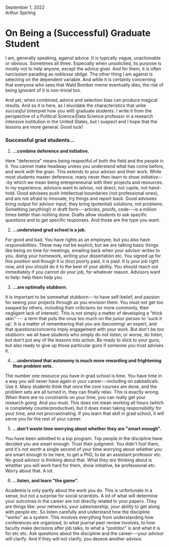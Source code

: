 September 1, 2022\
Arthur Spirling

# On Being a (Successful) Graduate Student

I am, generally speaking, against advice.  It is typically vague, unactionable or obvious. Sometimes all three.  Especially when unsolicited, its purpose is mostly not to help anyone, except the advice giver.  And for them, it is often narcissism parading as *noblesse oblige*.  The other thing I am against is selecting on the dependent variable. And while it is certainly concerning that everyone who sees that Wald Bomber meme eventually dies, the risk of being ignorant of it is non-trivial too.

And yet, when combined, advice and selection bias can produce magical results.  And so it is here, as I elucidate the characteristics that unite *succesful* (interpret how you will) graduate students. I write it from the perspective of a Political Science/Data Science professor in a research intensive institution in the United States, but I suspect and I hope that the lessons are more general.  Good luck!


### **Successful grad students...**

1. **...combine deference and initiative.**

Here "deference" means being respectful of both the field and the people in it.  You cannot make headway unless you understand what has come before, and work *with* the grain.  This extends to your advisor and their work.  While most students master deference, many never then learn to show *initiative*---by which we mean being entrepreneurial with their projects and resources. In my experience, advisors want to *advise*, not direct, not cajole, not hand-hold. Good advisees push intellectual boundaries (not professional ones), and are not afraid to innovate, try things and report back.  Good advisees bring output for advisor input; they bring (potential) solutions, not problems.  Something  (anything!) in draft form---articles, proofs, code---is a million times better than nothing done. Drafts allow students to ask specific questions and to get specific responses.  And those are the type you want.

2. **...understand grad school is a job.**  

For good and bad.  You have rights as an employee, but you also have *responsibilities*. These may not be explicit, but we are talking basic things like being on time for meetings, emailing back when your advisor writes to you, doing your homework, writing your dissertation etc.  You signed up for this position and though it is (too) poorly paid, it  *is* paid. It is your job right now, and you should do it to the best of your ability.  You should reach out immediately if you cannot do your job, for whatever reason.  Advisors want to help: help them help you.

3. **...are optimally stubborn.**

It is important to be somewhat stubborn---to have self-belief, and passion for seeing your projects through as you envision them.  You must not get too swayed by others, including their criticisms (or more commonly, their negligent lack of interest).  This is not simply a matter of developing a "thick skin" --- a term that puts the onus too much on the junior person to 'suck it up'. It is a matter of remembering that you are (becoming) an expert, and that questions/concerns imply engagement with your work.  But don't be *too* stubborn: we all have students who simply do not listen; or worse, do listen, but don't put any of the lessons into action.  Be ready to stick to your guns, but also ready to give up those particular guns if someone you trust advises it.

4. **...understand that autonomy is much more rewarding and frightening than problem sets.**

The number one resource you have in grad school is time.  You have time in a way you will never have again in your career---including on sabbaticals.  Use it.  Many students think that once the core courses are done, and the problem sets are all turned in, they can finally relax.  This is exactly wrong.  When there are no constraints on your time, you can really get your research going.  And you must.  This does not mean working all hours (which is completely counterproductive), but it does mean taking responsibility for your time, and not procrastinating.  If you learn that skill in grad school, it will serve you for the rest of your career.

5. **...don't waste time worrying about whether they are "smart enough".**

You have been admitted to a top program. Top people in the discipline have decided you are smart enough.  Trust their judgment.  You didn't fool them, and it's not worth a single second of your time worrying about whether you are smart enough to be here, to get a PhD, to be an assistant professor etc. No good advisor is thinking about that.  What they *are* thinking about is whether you will work hard for them, show initiative, be professional etc.  Worry about that. A lot.

6. **...listen, and learn "the game".**

Academia is only partly about the work you do.  This is unfortunate in a sense, but not a surprise for social scientists. A lot of what will determine your outcomes in the career are not directly related to your papers.  They are things like: your networks, your salesmanship, your ability to get along with people etc.  So listen carefully and understand how the discipline "works" as a system.  This involves everything from understanding how conferences are organized, to what journal peer review involves, to how faculty make decisions after job talks, to what a "postdoc" is and what it is for etc etc.  Ask questions about the discipline and the career---your advisor will clarify. And if they will not clarify, you deseve another advisor.
